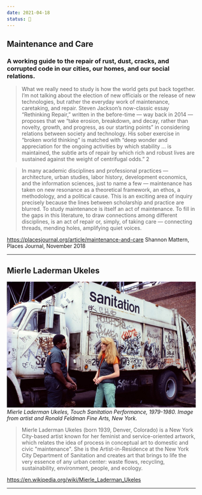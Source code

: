 ```yaml
---
date: 2021-04-18
status: 🌱
---
```


## Maintenance and Care
### A working guide to the repair of rust, dust, cracks, and corrupted code in our cities, our homes, and our social relations.

> What we really need to study is how the world gets put back together. I’m not talking about the election of new officials or the release of new technologies, but rather the everyday work of maintenance, caretaking, and repair. Steven Jackson’s now-classic essay “Rethinking Repair,” written in the before-time — way back in 2014 — proposes that we “take erosion, breakdown, and decay, rather than novelty, growth, and progress, as our starting points” in considering relations between society and technology. His sober exercise in “broken world thinking” is matched with “deep wonder and appreciation for the ongoing activities by which stability … is maintained, the subtle arts of repair by which rich and robust lives are sustained against the weight of centrifugal odds.” 2

> In many academic disciplines and professional practices — architecture, urban studies, labor history, development economics, and the information sciences, just to name a few — maintenance has taken on new resonance as a theoretical framework, an ethos, a methodology, and a political cause. This is an exciting area of inquiry precisely because the lines between scholarship and practice are blurred. To study maintenance is itself an act of maintenance. To fill in the gaps in this literature, to draw connections among different disciplines, is an act of repair or, simply, of taking care — connecting threads, mending holes, amplifying quiet voices.

<https://placesjournal.org/article/maintenance-and-care>
Shannon Mattern, Places Journal, November 2018

---

## Mierle Laderman Ukeles

![Mierle Laderman Ukeles, Touch Sanitation Performance, 1979-1980](assets/images/Mierle-Laderman-Ukeles.jpeg)
_Mierle Laderman Ukeles, Touch Sanitation Performance, 1979-1980. Image from  artist and Ronald Feldman Fine Arts, New York._

>Mierle Laderman Ukeles (born 1939, Denver, Colorado) is a New York City-based artist known for her feminist and service-oriented artwork, which relates the idea of process in conceptual art to domestic and civic "maintenance". She is the Artist-in-Residence at the New York City Department of Sanitation and creates art that brings to life the very essence of any urban center: waste flows, recycling, sustainability, environment, people, and ecology.

<https://en.wikipedia.org/wiki/Mierle_Laderman_Ukeles>

---

